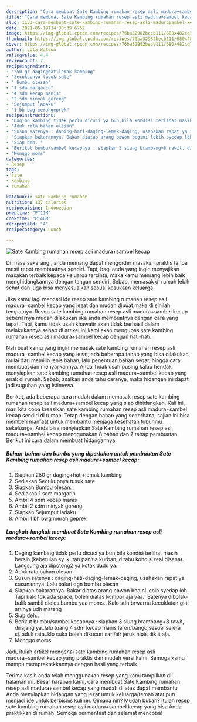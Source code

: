 ```yaml
---
description: "Cara membuat Sate Kambing rumahan resep asli madura+sambel kecap yang nikmat dan Mudah Dibuat"
title: "Cara membuat Sate Kambing rumahan resep asli madura+sambel kecap yang nikmat dan Mudah Dibuat"
slug: 1153-cara-membuat-sate-kambing-rumahan-resep-asli-madurasambel-kecap-yang-nikmat-dan-mudah-dibuat
date: 2021-05-19T14:38:39.676Z
image: https://img-global.cpcdn.com/recipes/76ba32982becb111/680x482cq70/sate-kambing-rumahan-resep-asli-madurasambel-kecap-foto-resep-utama.jpg
thumbnail: https://img-global.cpcdn.com/recipes/76ba32982becb111/680x482cq70/sate-kambing-rumahan-resep-asli-madurasambel-kecap-foto-resep-utama.jpg
cover: https://img-global.cpcdn.com/recipes/76ba32982becb111/680x482cq70/sate-kambing-rumahan-resep-asli-madurasambel-kecap-foto-resep-utama.jpg
author: Lola Watson
ratingvalue: 4.4
reviewcount: 7
recipeingredient:
- "250 gr daginghatilemak kambing"
- "Secukupnya tusuk sate"
- " Bumbu olesan"
- "1 sdm margarin"
- "4 sdm kecap manis"
- "2 sdm minyak goreng"
- "Sejumput ladaku"
- "1 bh bwg merahgeprek"
recipeinstructions:
- "Daging kambing tidak perlu dicuci ya bun,bila kondisi terlihat masih bersih (kebetulan sy ikutan panitia kurban,jd tahu kondisi real disana). Langsung aja dipotong2 ya,kotak dadu ya.."
- "Aduk rata bahan olesan"
- "Susun satenya : daging-hati-daging-lemak-daging, usahakan rapat ya susunannya. Lalu baluri dgn bumbu olesan"
- "Siapkan bakarannya. Bakar diatas arang pawon begini lebih syedap loh.. Tapi kalo tdk ada space, boleh diatas kompor aja yaa.. Satenya dibolak-balik sambil dioles bumbu yaa moms.. Kalo sdh brwarna kecoklatan gini artinya udh mateng"
- "Siap deh.."
- "Berikut bumbu/sambel kecapnya : siapkan 3 siung brambang+8 rawit, dirajang ya..lalu tuang 4 sdm kecap manis laron/bango,sesuai selera sj..aduk rata..klo suka boleh dikucuri sari/air jeruk nipis dikiit aja."
- "Monggo moms"
categories:
- Resep
tags:
- sate
- kambing
- rumahan

katakunci: sate kambing rumahan 
nutrition: 137 calories
recipecuisine: Indonesian
preptime: "PT11M"
cooktime: "PT46M"
recipeyield: "4"
recipecategory: Lunch

---
```



![Sate Kambing rumahan resep asli madura+sambel kecap](https://img-global.cpcdn.com/recipes/76ba32982becb111/680x482cq70/sate-kambing-rumahan-resep-asli-madurasambel-kecap-foto-resep-utama.jpg)

Di masa  sekarang , anda memang dapat mengorder masakan praktis tanpa mesti repot membuatnya sendiri. Tapi, bagi anda yang ingin menyajikan masakan terbaik kepada keluarga tercinta, maka kamu memang lebih baik menghidangkannya dengan tangan sendiri. Sebab, memasak di rumah lebih sehat dan juga bisa menyesuaikan sesuai kesukaan keluarga.

Jika kamu lagi mencari ide resep sate kambing rumahan resep asli madura+sambel kecap yang lezat dan mudah dibuat,maka di sinilah tempatnya. Resep sate kambing rumahan resep asli madura+sambel kecap  sebenarnya mudah dilakukan jika anda membuatnya dengan cara yang tepat. Tapi, kamu tidak usah khawatir akan tidak berhasil dalam melakukannya 
sebab di artikel ini kami akan mengupas sate kambing rumahan resep asli madura+sambel kecap dengan hati-hati.  



Nah buat kamu yang ingin memasak sate kambing rumahan resep asli madura+sambel kecap yang lezat, ada beberapa tahap yang bisa dilakukan, mulai dari memilih jenis bahan, lalu penentuan bahan segar, hingga cara membuat dan menyajikannya. Anda Tidak usah pusing kalau hendak menyiapkan sate kambing rumahan resep asli madura+sambel kecap yang enak di rumah. Sebab, asalkan anda  tahu caranya, maka hidangan ini dapat jadi suguhan yang istimewa.

Berikut, ada beberapa cara mudah dalam memasak resep sate kambing rumahan resep asli madura+sambel kecap yang siap dihidangkan. Kali ini, mari kita coba kreasikan sate kambing rumahan resep asli madura+sambel kecap sendiri di rumah. Tetap dengan bahan yang sederhana, sajian ini bisa memberi manfaat untuk membantu menjaga kesehatan tubuhmu sekeluarga. Anda bisa menyiapkan Sate Kambing rumahan resep asli madura+sambel kecap menggunakan 8 bahan dan 7 tahap pembuatan. Berikut ini cara dalam membuat hidangannya.

<!--inarticleads1-->

##### Bahan-bahan dan bumbu yang diperlukan untuk pembuatan Sate Kambing rumahan resep asli madura+sambel kecap:

1. Siapkan 250 gr daging+hati+lemak kambing
1. Sediakan Secukupnya tusuk sate
1. Siapkan  Bumbu olesan:
1. Sediakan 1 sdm margarin
1. Ambil 4 sdm kecap manis
1. Ambil 2 sdm minyak goreng
1. Siapkan Sejumput ladaku
1. Ambil 1 bh bwg merah,geprek




<!--inarticleads2-->

##### Langkah-langkah membuat Sate Kambing rumahan resep asli madura+sambel kecap:

1. Daging kambing tidak perlu dicuci ya bun,bila kondisi terlihat masih bersih (kebetulan sy ikutan panitia kurban,jd tahu kondisi real disana). Langsung aja dipotong2 ya,kotak dadu ya..
1. Aduk rata bahan olesan
1. Susun satenya : daging-hati-daging-lemak-daging, usahakan rapat ya susunannya. Lalu baluri dgn bumbu olesan
1. Siapkan bakarannya. Bakar diatas arang pawon begini lebih syedap loh.. Tapi kalo tdk ada space, boleh diatas kompor aja yaa.. Satenya dibolak-balik sambil dioles bumbu yaa moms.. Kalo sdh brwarna kecoklatan gini artinya udh mateng
1. Siap deh..
1. Berikut bumbu/sambel kecapnya : siapkan 3 siung brambang+8 rawit, dirajang ya..lalu tuang 4 sdm kecap manis laron/bango,sesuai selera sj..aduk rata..klo suka boleh dikucuri sari/air jeruk nipis dikiit aja.
1. Monggo moms




Jadi, itulah artikel mengenai  sate kambing rumahan resep asli madura+sambel kecap  yang praktis dan mudah versi kami. Semoga kamu mampu mempraktekkannya dengan hasil yang terbaik. 

Terima kasih anda telah menggunakan resep yang kami tampilkan di halaman ini. Besar harapan kami, cara membuat  Sate Kambing rumahan resep asli madura+sambel kecap yang mudah di atas dapat membantu Anda menyiapkan hidangan yang lezat untuk keluarga/teman ataupun menjadi ide untuk berbisnis kuliner. Gimana nih? Mudah bukan? Itulah resep sate kambing rumahan resep asli madura+sambel kecap yang bisa Anda praktikkan di rumah. Semoga bermanfaat dan selamat mencoba!

